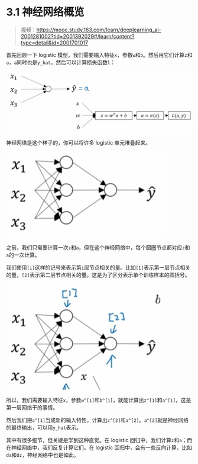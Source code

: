 # 3.1 神经网络概览

> 视频：<https://mooc.study.163.com/learn/deeplearning_ai-2001281002?tid=2001392029#/learn/content?type=detail&id=2001701017>

首先回顾一下 logistic 模型，我们需要输入特征`x`，参数`w`和`b`。然后用它们计算`z`和`a`，`a`同时也是`y_hat`。然后可以计算损失函数`l`：

![](img/3-1-1.jpg)

神经网络是这个样子的，你可以将许多 logistic 单元堆叠起来。

![](img/3-1-2.jpg)

之前，我们只需要计算一次`z`和`a`，但在这个神经网络中，每个圆圈节点都对应`z`和`a`的一次计算。

我们使用`[i]`这样的记号来表示第`i`层节点相关的量。比如`[1]`表示第一层节点相关的量，`[2]`表示第二层节点相关的量。这是为了区分表示单个训练样本的圆括号。

![](img/3-1-3.jpg)

所以，我们需要输入特征`x`，参数`w^[1]`和`b^[1]`，就能计算出`z^[1]`和`a^[1]`，这是第一层网络干的事情。

然后我们把`a^[1]`当成新的输入特性，计算出`z^[2]`和`a^[2]`。`a^[2]`就是神经网络的最终输出，可以用`y_hat`表示。

其中有很多细节，但关键是学到这种直觉。在 logistic 回归中，我们计算`z`和`a`；而在神经网络中，我们反复计算它们。在 logistic 回归中，会有一些反向计算，比如`da`和`dz`，神经网络中也是如此。
